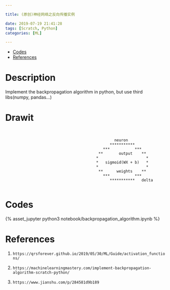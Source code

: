 ```yaml
---

title: (原创)神经网络之反向传播实例

date: 2019-07-19 21:41:28
tags: [Scratch, Python]
categories: [ML]

---
```


<!-- vim-markdown-toc GFM -->

* [Codes](#codes)
* [References](#references)

<!-- vim-markdown-toc -->

<!-- more -->

# Description

Implement the backpropagation algorithm in python, but use third libs(numpy, pandas...)

# Drawit

```


                                                neuron
                                              ***********
                                           ***           ***
                                         **       output    **
                                        *                     *
                                        *   sigmoid(WX + b)   *
                                        *                     *
                                         **      weights    **
                                           ***           ***
                                              ***********   delta


```

# Codes

{% asset_jupyter python3 notebook/backpropagation_algorithm.ipynb %}


# References

1. `https://qrsforever.github.io/2019/05/30/ML/Guide/activation_functions/`

2. `https://machinelearningmastery.com/implement-backpropagation-algorithm-scratch-python/`

3. `https://www.jianshu.com/p/284581d9b189`

